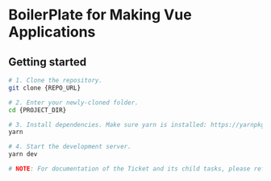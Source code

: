 # BoilerPlate for Making Vue Applications

## Getting started

```bash
# 1. Clone the repository.
git clone {REPO_URL}

# 2. Enter your newly-cloned folder.
cd {PROJECT_DIR}

# 3. Install dependencies. Make sure yarn is installed: https://yarnpkg.com/lang/en/docs/install
yarn

# 4. Start the development server.
yarn dev

# NOTE: For documentation of the Ticket and its child tasks, please refer docs folder and File titled develop-docs.md
```
